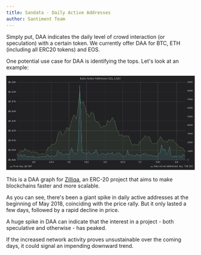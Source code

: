 ```yaml
---
title: Sandata - Daily Active Addresses
author: Santiment Team
---
```


Simply put, DAA indicates the daily level of crowd interaction (or
speculation) with a certain token. We currently offer DAA for BTC, ETH
(including all ERC20 tokens) and EOS.

One potential use case for DAA is identifying the tops. Let's look at an
example:

![](0ce7d2cf9b9322a25fcc13c3a5e2ccedd59b14d0.png)

This is a DAA graph for [Zilliqa](https://zilliqa.com/), an ERC-20
project that aims to make blockchains faster and more scalable.

As you can see, there's been a giant spike in daily active addresses at
the beginning of May 2018, coinciding with the price rally. But it only
lasted a few days, followed by a rapid decline in price.

A huge spike in DAA can indicate that the interest in a project - both
speculative and otherwise - has peaked.

If the increased network activity proves unsustainable over the coming
days, it could signal an impending downward trend.
